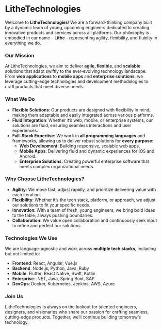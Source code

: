 
# LitheTechnologies

Welcome to **LitheTechnologies**! We are a forward-thinking company built by a dynamic team of young, upcoming engineers dedicated to creating innovative products and services across all platforms. Our philosophy is embodied in our name – **Lithe** – representing agility, flexibility, and fluidity in everything we do.

### Our Mission

At LitheTechnologies, we aim to deliver **agile, flexible**, and **scalable** solutions that adapt swiftly to the ever-evolving technology landscape. From **web applications** to **mobile apps** and **enterprise solutions**, we leverage cutting-edge technologies and development methodologies to craft products that meet diverse needs.

### What We Do

- **Flexible Solutions**: Our products are designed with flexibility in mind, making them adaptable and easily integrated across various platforms.
- **Fluid Integration**: Whether it’s web, mobile, or enterprise systems, our solutions are fluid, ensuring seamless interactions and user experiences.
- **Full-Stack Expertise**: We work in **all programming languages** and frameworks, allowing us to deliver robust solutions for **every purpose**:
  - **Web Development**: Building responsive, scalable web apps.
  - **Mobile Apps**: Delivering fluid and dynamic experiences for iOS and Android.
  - **Enterprise Solutions**: Creating powerful enterprise software that meets complex organizational needs.

### Why Choose LitheTechnologies?

- **Agility**: We move fast, adjust rapidly, and prioritize delivering value with each iteration.
- **Flexibility**: Whether it’s the tech stack, platform, or approach, we adjust our solutions to fit your specific needs.
- **Innovation**: With a team of fresh, young engineers, we bring bold ideas to the table, always pushing boundaries.
- **Collaboration**: We value open collaboration and continuously seek input to refine and perfect our solutions.

### Technologies We Use

We are language-agnostic and work across **multiple tech stacks**, including but not limited to:
- **Frontend**: React, Angular, Vue.js
- **Backend**: Node.js, Python, Java, Ruby
- **Mobile**: Flutter, React Native, Swift, Kotlin
- **Enterprise**: .NET, Java, Spring Boot, SAP
- **DevOps**: Docker, Kubernetes, Jenkins, AWS, Azure

### Join Us

LitheTechnologies is always on the lookout for talented engineers, designers, and visionaries who share our passion for crafting seamless, cutting-edge products. Together, we’ll continue building tomorrow’s technology.
